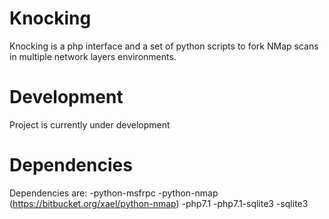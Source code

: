 # Knocking
 Knocking is a php interface and a set of python scripts to fork NMap scans in multiple network layers environments.

# Development
Project is currently under development

# Dependencies
Dependencies are: 
-python-msfrpc
-python-nmap (https://bitbucket.org/xael/python-nmap)
-php7.1
-php7.1-sqlite3
-sqlite3
